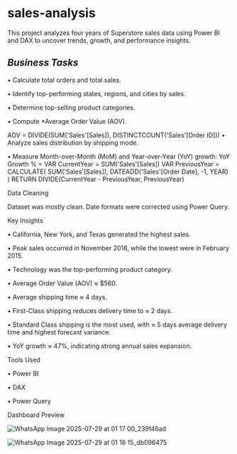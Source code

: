 # sales-analysis
This project analyzes four years of Superstore sales data using Power BI and DAX to uncover trends, growth, and performance insights. 

## *Business Tasks*
•	Calculate total orders and total sales.

•	Identify top-performing states, regions, and cities by sales.

•	Determine top-selling product categories.

•	Compute *Average Order Value (AOV).

AOV = DIVIDE(SUM('Sales'[Sales]), DISTINCTCOUNT('Sales'[Order ID]))
•	Analyze sales distribution by shipping mode. 

•	Measure Month-over-Month (MoM) and Year-over-Year (YoY) growth:
YoY Growth % =
VAR CurrentYear = SUM('Sales'[Sales])
VAR PreviousYear =
    CALCULATE(
        SUM('Sales'[Sales]),
        DATEADD('Sales'[Order Date], -1, YEAR)
    )
RETURN
DIVIDE(CurrentYear - PreviousYear, PreviousYear)

Data Cleaning 

Dataset was mostly clean. 
Date formats were corrected using Power Query.


Key Insights 

•	California, New York, and Texas generated the highest sales. 

•	Peak sales occurred in November 2018, while the lowest were in February 2015. 

•	Technology was the top-performing product category. 

•	Average Order Value (AOV) ≈ $560. 

•	Average shipping time ≈ 4 days. 

•	First-Class shipping reduces delivery time to ≈ 2 days. 

•	Standard Class shipping is the most used, with ≈ 5 days average delivery time and highest forecast variance. 

•	YoY growth ≈ 47%, indicating strong annual sales expansion.


Tools Used

•	Power BI 

•	DAX 

•	Power Query


Dashboard Preview

![WhatsApp Image 2025-07-29 at 01 17 00_239f46ad](https://github.com/user-attachments/assets/77d95733-66e8-4e59-bf52-b0f145030830)








![WhatsApp Image 2025-07-29 at 01 16 15_db096475](https://github.com/user-attachments/assets/3a7a2784-172e-459e-8024-cf00f0228972)

